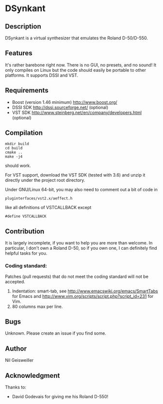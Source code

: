 DSynkant
========

Description
-----------

DSynkant is a virtual synthesizer that emulates the Roland D-50/D-550.

Features
--------

It's rather barebone right now. There is no GUI, no presets, and no
sound! It only compiles on Linux but the code should easily be
portable to other platforms. It supports DSSI and VST.

Requirements
------------

- Boost (version 1.46 minimum) http://www.boost.org/
- DSSI SDK http://dssi.sourceforge.net/ (optional)
- VST SDK http://www.steinberg.net/en/company/developers.html (optional)

Compilation
-----------

```
mkdir build
cd build
cmake ..
make -j4
```
should work.

For VST support, download the VST SDK (tested with 3.6) and unzip it
directly under the project root directory.

Under GNU/Linux 64-bit, you may also need to comment out a bit of code
in

```
pluginterfaces/vst2.x/aeffect.h
```

like all definitions of VSTCALLBACK except
```
#define VSTCALLBACK
```

Contribution
------------

It is largely incomplete, if you want to help you are more than
welcome. In particular, I don't own a Roland D-50, so if you own one,
I can definitely find helpful tasks for you.

### Coding standard:
Patches (pull requests) that do not meet the coding standard will not
be accepted.

1. Indentation: smart-tab, see
   http://www.emacswiki.org/emacs/SmartTabs for Emacs and
   http://www.vim.org/scripts/script.php?script_id=231 for Vim.
2. 80 columns max per line.

Bugs
----

Unknown. Please create an issue if you find some.

Author
------

Nil Geisweiller

Acknowledgment
--------------

Thanks to:

* David Godevais for giving me his Roland D-550!

